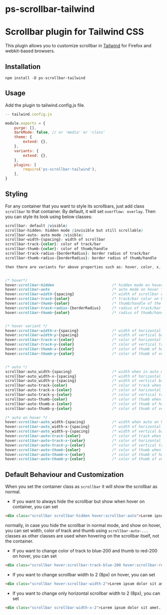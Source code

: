 # ps-scrollbar-tailwind



# Scrollbar plugin for Tailwind CSS 

This plugin allows you to customize scrollbar in [Tailwind](https://tailwindcss.com) for Firefox and webkit-based browsers.

## Installation

```
npm install -D ps-scrollbar-tailwind
```

## Usage

Add the plugin to tailwind.config.js file.

```js
-- tailwind.config.js

module.exports = {
    purge: [],
    darkMode: false, // or 'media' or 'class'
    theme: {
        extend: {},
    },
    variants: {
        extend: {},
    },
    plugins: [
        require('ps-scrollbar-tailwind'),
    ],
}
```

## Styling

For any container that you want to style its scrollbars, just add class `scrollbar` to that container. By default, it will set `overflow: overlay`. Then you can style its look using below classes:

```css
scrollbar: default (visible)
scrollbar-hidden: hidden mode (invisible but still scrollable)
scrollbar-auto: auto mode (visible)
scrollbar-width-{spacing}: width of scrollbar
scrollbar-track-{color}: color of track/bar
scrollbar-thumb-{color}: color of thumb/handle
scrollbar-track-radius-{borderRadius}: border radius of track/bar
scrollbar-thumb-radius-{borderRadius}: border radius of thumb/handle

then there are variants for above properties such as: hover, color, x, y


/* hover*/
hover:scrollbar-hidden                          /* hidden mode on hover */
hover:scrollbar-auto                            /* auto mode on hover */
hover:scrollbar-width-{spacing}                 /* width of scrollbar on hover */
hover:scrollbar-track-{color}                   /* track/bar color on hover */
hover:scrollbar-thumb-{color}                   /* thumb/handle of the bar color on hover */
hover:scrollbar-track-radius-{borderRadius}     /* radius of track/bar on hover */
hover:scrollbar-thumb-{color}                   /* radius of thumb/handle on hover */


/* hover variant */
hover:scrollbar-width-x-{spacing}               /* width of horizontal bar on hover */
hover:scrollbar-width-y-{spacing}               /* width of vertical bar on hover */
hover:scrollbar-track-x-{color}                 /* color of horizontal track on hover */
hover:scrollbar-track-y-{color}                 /* color of vertical track on hover */
hover:scrollbar-thumb-x-{color}                 /* color of thumb of horizontal bar on hover */
hover:scrollbar-thumb-y-{color}                 /* color of thumb of vertical bar on hover */


/* auto */
scrollbar-auto_width-{spacing}                  /* width when in auto mode */
scrollbar-auto_width-x-{spacing}                /* width of horizontal bar when in auto mode */
scrollbar-auto_width-y-{spacing}                /* width of vertical bar when in auto mode */
scrollbar-auto-track-{color}                    /* color of track when in auto mode */
scrollbar-auto-track-x-{color}                  /* color of horizontal track when in auto mode */
scrollbar-auto-track-y-{color}                  /* color of vertical track when in auto mode */
scrollbar-auto-thumb-{color}                    /* color of thumb when in auto mode */
scrollbar-auto-thumb-x-{color}                  /* color of thumb of horizontal bar when in auto mode */
scrollbar-auto-thumb-y-{color}                  /* color of thumb of vertical bar when in auto mode */

/* auto on hover */
hover:scrollbar-auto_width-{spacing}            /* width when auto on hover */
hover:scrollbar-auto_width-x-{spacing}          /* width of horizontal bar when in auto mode on hover */
hover:scrollbar-auto_width-y-{spacing}          /* width of vertical bar when in auto mode on hover */
hover:scrollbar-auto-track-{color}              /* color of track when in auto mode on hover */
hover:scrollbar-auto-track-x-{color}            /* color of horizontal track when in auto mode on hover */
hover:scrollbar-auto-track-y-{color}            /* color of vertical track when in auto mode on hover */
hover:scrollbar-auto-thumb-{color}              /* color of thumb when in auto mode on hover */
hover:scrollbar-auto-thumb-x-{color}            /* color of thumb of horizontal bar when in auto mode on hover */
hover:scrollbar-auto-thumb-y-{color}            /* color of thumb of vertical bar when in auto mode on hover */
```

## Default Behaviour and Customization

When you set the container class as `scrollbar` it will show the scrollbar as normal.

- If you want to always hide the scrollbar but show when hover on container, you can set

```html
<div class="scrollbar scrollbar-hidden hover:scrollbar-auto">Lorem ipsum dolor sit amet...</div>
```
normally, in case you hide the scrollbar in normal mode, and show on hover, you can set width, color of track and thumb using `scrollbar-auto-...` classes as other classes are used when hovering on the scrollbar itself, not the container.


- If you want to change color of track to blue-200 and thumb to red-200 on hover, you can set

```html
<div class="scrollbar hover:scrollbar-track-blue-200 hover:scrollbar-red-200">Lorem ipsum dolor sit amet...</div>
```

- If you want to change scrollbar width to 2 (8px) on hover, you can set

```html
<div class="scrollbar hover:scrollbar-width-2">Lorem ipsum dolor sit amet...</div>
```

- If you want to change only horizontal scrollbar width to 2 (8px), you can set

```html
<div class="scrollbar scrollbar-width-x-2">Lorem ipsum dolor sit amet...</div>
```
